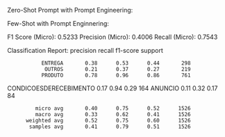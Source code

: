 Zero-Shot Prompt with Prompt Engineering:


Few-Shot with Prompt Enginnering:

F1 Score (Micro): 0.5233
Precision (Micro): 0.4006
Recall (Micro): 0.7543

Classification Report:
                        precision    recall  f1-score   support

               ENTREGA       0.38      0.53      0.44       298
                OUTROS       0.21      0.37      0.27       219
               PRODUTO       0.78      0.96      0.86       761
CONDICOESDERECEBIMENTO       0.17      0.94      0.29       164
               ANUNCIO       0.11      0.32      0.17        84

             micro avg       0.40      0.75      0.52      1526
             macro avg       0.33      0.62      0.41      1526
          weighted avg       0.52      0.75      0.60      1526
           samples avg       0.41      0.79      0.51      1526